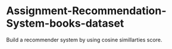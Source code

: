 # Assignment-Recommendation-System-books-dataset
Build a recommender system by using cosine simillarties score.
